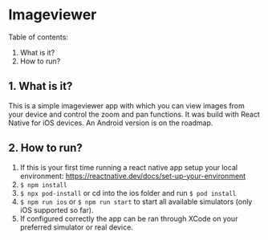 # Imageviewer

Table of contents:

1. What is it?
2. How to run?

## 1. What is it?

This is a simple imageviewer app with which you can view images from your device and control the zoom and pan functions. It was build with React Native for iOS devices. An Android version is on the roadmap.

## 2. How to run?

1. If this is your first time running a react native app setup your local environment: https://reactnative.dev/docs/set-up-your-environment
2. `$ npm install`
3. `$ npx pod-install` or cd into the ios folder and run `$ pod install`
4. `$ npm run ios` or `$ npm run start` to start all available simulators (only iOS supported so far).
5. If configured correctly the app can be ran through XCode on your preferred simulator or real device.
